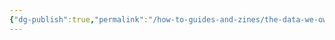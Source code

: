 ```yaml
---
{"dg-publish":true,"permalink":"/how-to-guides-and-zines/the-data-we-own-a-how-to-guide-for-environmental-data-sharing/"}
---
```




